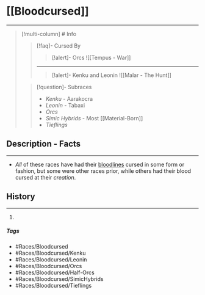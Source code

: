 # [[Bloodcursed]] 
---
>[!multi-column] # Info
>>[!faq]- Cursed By
>>>[!alert]- Orcs
>>>![[Tempus - War]]
>>---
>>>[!alert]- Kenku and Leonin 
>>>![[Malar - The Hunt]]
>
>>[!question]-  Subraces
>> - *Kenku* - Aarakocra
>> - *Leonin* - Tabaxi
>> - *Orcs*
>> - *Simic Hybrids* - Most [[Material-Born]]
>> - *Tieflings*

## Description - Facts
---
- *All* of these races have had their <u>bloodlines</u> cursed in some form or fashion, but some were other races prior, while others had their blood cursed at their *creation*.

## History
---
1. 

##### Tags
- #Races/Bloodcursed 
- #Races/Bloodcursed/Kenku
- #Races/Bloodcursed/Leonin
- #Races/Bloodcursed/Orcs
- #Races/Bloodcursed/Half-Orcs
- #Races/Bloodcursed/SimicHybrids
- #Races/Bloodcursed/Tieflings